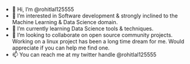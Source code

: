 - 👋 Hi, I’m @rohitlal125555
- 👀 I’m interested in Software development & strongly inclined to the Machine Learning & Data Science domain.
- 🌱 I’m currently learning Data Science tools & techniques.
- 💞️ I’m looking to collaborate on open source community projects. Working on a linux project has been a long time dream for me. Would appreciate if you can help me find one.
- 📫 You can reach me at my twitter handle @rohitlal125555

<!---
rohitlal125555/rohitlal125555 is a ✨ special ✨ repository because its `README.md` (this file) appears on your GitHub profile.
You can click the Preview link to take a look at your changes.
--->
